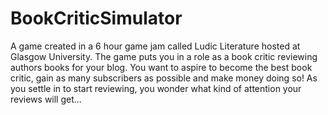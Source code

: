 # BookCriticSimulator

A game created in a 6 hour game jam called Ludic Literature hosted at Glasgow University. The game puts you in a role as a book critic reviewing authors books for your blog. You want to aspire to become the best book critic, gain as many subscribers as possible and make money doing so! As you settle in to start reviewing, you wonder what kind of attention your reviews will get...
